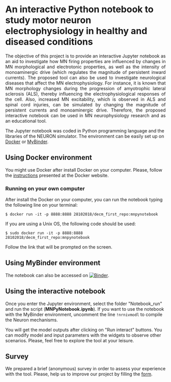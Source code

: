 # An interactive Python notebook to study motor neuron electrophysiology in healthy and diseased conditions

<p style='text-align: justify;'> The objective of this project is to provide an interactive Jupyter notebook as an aid to investigate how MN firing properties are influenced by changes in MN morphological and electrotonic properties, as well as the intensity of monoaminergic drive (which regulates the magnitude of persistent inward currents). The proposed tool can also be used to investigate neurological diseases that affect the MN electrophysiology. For instance, it is known that MN morphology changes during the progression of amyotrophic lateral sclerosis (ALS), thereby influencing the electrophysiological responses of the cell. Also, increased MN excitability, which is observed in ALS and spinal cord injuries, can be simulated by changing the magnitude of persistent currents and monoaminergic drive. Therefore, the proposed interactive notebook can be used in MN neurophysiology research and as an educational tool.</p>

The Jupyter notebook was coded in Python programming language and the libraries of the NEURON simulator. The environment can be easily set up on [Docker](https://www.docker.com/) or [MyBinder](https://mybinder.org/).

## Using Docker environment

You might use Docker after install Docker on your computer. Please, follow the [instructions](https://docs.docker.com/engine/install/) presented at the Docker website.


### Running on your own computer

After install the Docker on your computer, you can run the notebook typing the following line on your terminal:

```
$ docker run -it -p 8888:8888 28102018/decm_first_repo:mnpynotebook
```

If you are using a Unix OS, the following code should be used:

```
$ sudo docker run -it -p 8888:8888 28102018/decm_first_repo:mnpynotebook
```

Follow the link that will be prompted on the screen.


## Using MyBinder environment

The notebook can also be accessed on [![Binder](https://mybinder.org/badge_logo.svg)](https://mybinder.org/v2/gh/deboramatoso/mnpynotebook/master).

## Using the interactive notebook

Once you enter the Jupyter environment, select the folder "Notebook_run" and run the script (**MNPyNotebook.ipynb**). If you want to use the notebook with the MyBinder environment, uncomment the line `!nrnivmodl` to compile the Neuron mechanisms.

You will get the model outputs after clicking on "Run interact" buttons. You can modify model and input parameters with the widgets to observe other scenarios. Please, feel free to explore the tool at your leisure.

## Survey
We prepared a brief (anonymous) survey in order to assess your experience with the tool. Please, help us to improve our project by filling the [form](https://docs.google.com/forms/d/e/1FAIpQLSewYiuRmT3B4MQd9LP9WRLqW_YjXODcE8oNQ5yBcn8wdMK2Ag/viewform).
